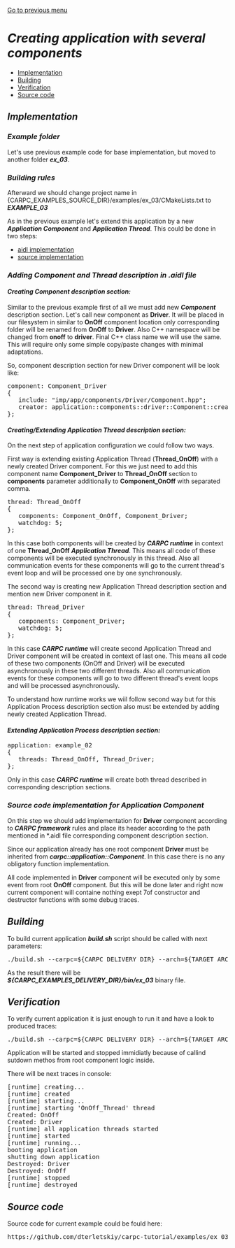 [Go to previous menu](./development.md#development)

# ***Creating application with several components***

   - [Implementation](#implementation)
   - [Building](#building)
   - [Verification](#verification)
   - [Source code](#source-code)



## ***Implementation***

### ***Example folder***

Let's use previous example code for base implementation, but moved to another folder ***ex_03***.

### ***Building rules***

Afterward we should change project name in {CARPC_EXAMPLES_SOURCE_DIR}/examples/ex_03/CMakeLists.txt to ***EXAMPLE_03***

As in the previous example let's extend this application by a new ***Application Component*** and ***Application Thread***. This could be done in two steps:
   - [aidl implementation](#adding-component-and-thread-description-in-aidl-file)
   - [source implementation](#source-code-implementation-for-application-component)

### ***Adding Component and Thread description in .aidl file***

#### ***Creating Component description section:***

Similar to the previous example first of all we must add new ***Component*** description section.
Let's call new component as **Driver**. It will be placed in our filesystem in similar to **OnOff** component location only corresponding folder will be renamed from **OnOff** to **Driver**. Also C++ namespace will be changed from **onoff** to **driver**. Final C++ class name we will use the same. This will require only some simple copy/paste changes with minimal adaptations.

So, component description section for new Driver component will be look like:

<pre>
component: Component_Driver
{
   include: "imp/app/components/Driver/Component.hpp";
   creator: application::components::driver::Component::creator;
};
</pre>

#### ***Creating/Extending Application Thread description section:***

On the next step of application configuration we could follow two ways.

First way is extending existing Application Thread (**Thread_OnOff**) with a newly created Driver component. For this we just need to add this component name **Component_Driver** to **Thread_OnOff** section to **components** parameter additionally to **Component_OnOff** with separated comma.

<pre>
thread: Thread_OnOff
{
   components: Component_OnOff, Component_Driver;
   watchdog: 5;
};
</pre>

In this case both components will be created by ***CARPC runtime*** in context of one **Thread_OnOff** ***Application Thread***. This means all code of these components will be executed synchronously in this thread. Also all communication events for these components will go to the current thread's event loop and will be processed one by one synchronously.

The second way is creating new Application Thread description section and mention new Driver component in it.

<pre>
thread: Thread_Driver
{
   components: Component_Driver;
   watchdog: 5;
};
</pre>

In this case ***CARPC runtime*** will create second Application Thread and Driver component will be created in context of last one. This means all code of these two components (OnOff and Driver) will be executed asynchronously in these two different threads. Also all communication events for these components will go to two different thread's event loops and will be processed asynchronously.

To understand how runtime works we wiil follow second way but for this Application Process description section also must be extended by adding newly created Application Thread.

#### ***Extending Application Process description section:***

<pre>
application: example_02
{
   threads: Thread_OnOff, Thread_Driver;
};
</pre>

Only in this case ***CARPC runtime*** will create both thread described in corresponding description sections.

### ***Source code implementation for Application Component***

On this step we should add implementation for **Driver** component according to ***CARPC framework*** rules and place its header according to the path mentioned in *.aidl file corresponding component description section.

Since our application already has one root component **Driver** must be inherited from ***carpc::application::Component***. In this case there is no any obligatory function implementation.

All code implemented in **Driver** component will be executed only by some event from root **OnOff** component. But this will be done later and right now current component will containe nothing exept 7of constructor and destructor functions with some debug traces.

## ***Building***

To build current application ***build.sh*** script should be called with next parameters:

<pre>
./build.sh --carpc=${CARPC_DELIVERY_DIR} --arch=${TARGET_ARCH} --os=${TARGET_OS} --action=clean_build
</pre>

As the result there will be ***${CARPC_EXAMPLES_DELIVERY_DIR}/bin/ex_03*** binary file.

## ***Verification***

To verify current application it is just enough to run it and have a look to produced traces:

<pre>
./build.sh --carpc=${CARPC_DELIVERY_DIR} --arch=${TARGET_ARCH} --os=${TARGET_OS} --action=start --target=ex_03
</pre>

Application will be started and stopped immidiatly because of callind sutdown methos from root component logic inside.

There will be next traces in console:

<pre>
[runtime] creating...
[runtime] created
[runtime] starting...
[runtime] starting 'OnOff_Thread' thread
Created: OnOff
Created: Driver
[runtime] all application threads started
[runtime] started
[runtime] running...
booting application
shutting down application
Destroyed: Driver
Destroyed: OnOff
[runtime] stopped
[runtime] destroyed
</pre>

## ***Source code***

Source code for current example could be fould here:

<pre>
https://github.com/dterletskiy/carpc-tutorial/examples/ex_03/
</pre>

